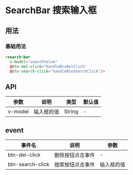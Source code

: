 # SearchBar 搜索输入框

## 用法
### 基础用法
```html
<search-bar 
  v-model="searchValue"
  @btn-del-click="handleBtnDelClick"
  @btn-search-click="handleBtnSearchClick"/>
```

## API
参数|说明|类型|默认值
---|---|---|---
v-model|输入框的值|String|-

## event
事件名|说明|参数
---|---|---
btn-del-click|删除按钮点击事件|-
btn-search-click|搜索按钮点击事件|输入框的值